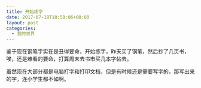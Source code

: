 ```yaml
---
title: 开始练字
date: 2017-07-18T10:50:06+00:00
layout: post
categories:
  - 我的世界
---
```


鉴于现在钢笔字实在是丑得要命，开始练字，昨天买了钢笔，然后抄了几页书，唉，还是难看的要命，打算周末去书市买几本字帖去。

虽然现在大部分都是电脑打字和打印文档，但是有时候还是需要写字的，那写出来的字，连小学生都不如啊。
